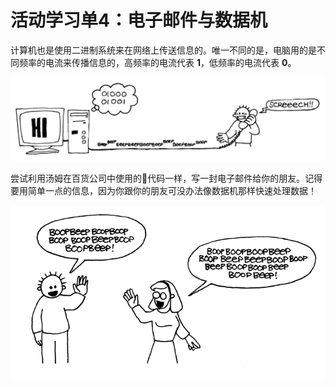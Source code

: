 # 活动学习单4：电子邮件与数据机

计算机也是使用二进制系统来在网络上传送信息的。唯一不同的是，电脑用的是不同频率的电流来传播信息的，高频率的电流代表 **1**，低频率的电流代表 **0**。
<center><img src="/img/act1img9.png"/></center>


尝试利用汤姆在百货公司中使用的代码一样，写一封电子邮件给你的朋友。记得要用简单一点的信息，因为你跟你的朋友可没办法像数据机那样快速处理数据！
<center><img src="/img/act1img10.png"/></center>